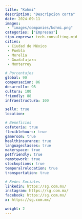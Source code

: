 ```yaml
---
title: "Kohmi"
description: "Descripcion corta"
date: 2024-09-11
images: 
 - "images/companies/kohmi.png"
categories: ["Empresas"]
tipo-empresa: tech-consulting-mid
cities: 
 - Ciudad de México
 - Puebla
 - Morelia
 - Guadalajara
 - Monterrey

# Porcentajes  
global: 90
compensacion: 86
desarrollo: 98
cultura: 100
friendly: 88
infraestructura: 100

sello: true
location: 

# Beneficios
cafeteria: true
flexiblehours: true
gameroom: true
healthinsurance: true
languageclasses: true
makerspace: true
petfriendly: true
remotework: true
stockoptions: true
temporalrelocation: true
transportation: true

# Redes Sociales
linkedin: https://sg.com.mx/
instagram: https://sg.com.mx/
facebook: https://sg.com.mx/
x: https://sg.com.mx/

weight: 2
---
```


